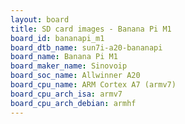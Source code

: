 ```yaml
---
layout: board
title: SD card images - Banana Pi M1
board_id: bananapi_m1
board_dtb_name: sun7i-a20-bananapi
board_name: Banana Pi M1
board_maker_name: Sinovoip
board_soc_name: Allwinner A20
board_cpu_name: ARM Cortex A7 (armv7)
board_cpu_arch_isa: armv7
board_cpu_arch_debian: armhf
---
```

